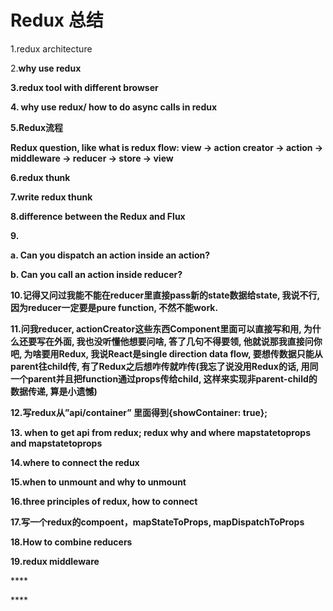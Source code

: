 # Redux 总结

1.redux architecture

2.**why use redux**

**3.redux tool with different browser**

**4. why use redux/ how to do async calls in redux**

**5.Redux流程**

**Redux question, like what is redux flow: view -&gt; action creator -&gt; action -&gt; middleware -&gt; reducer -&gt; store -&gt; view**

**6.redux  thunk**

**7.write redux thunk**

**8.difference between the Redux and Flux**

**9.**

**a. Can you dispatch an action inside an action?**

**b. Can you call an action inside reducer?**

**10.记得又问过我能不能在reducer里直接pass新的state数据给state, 我说不行, 因为reducer一定要是pure function, 不然不能work.** 

**11.问我reducer, actionCreator这些东西Component里面可以直接写和用, 为什么还要写在外面, 我也没听懂他想要问啥, 答了几句不得要领, 他就说那我直接问你吧, 为啥要用Redux, 我说React是single direction data flow, 要想传数据只能从parent往child传, 有了Redux之后想咋传就咋传\(我忘了说没用Redux的话, 用同一个parent并且把function通过props传给child, 这样来实现非parent-child的数据传递, 算是小遗憾\)**

**12.写redux从”api/container” 里面得到{showContainer: true};**

**13. when to get api from redux;  redux why and where mapstatetoprops and mapstatetoprops**

**14.where to connect the redux**

**15.when to unmount and why to unmount**

**16.three principles of redux, how to connect**

**17.写一个redux的compoent，mapStateToProps, mapDispatchToProps** 

**18.How to combine reducers**

**19.redux middleware**

  


\*\*\*\*

\*\*\*\*

